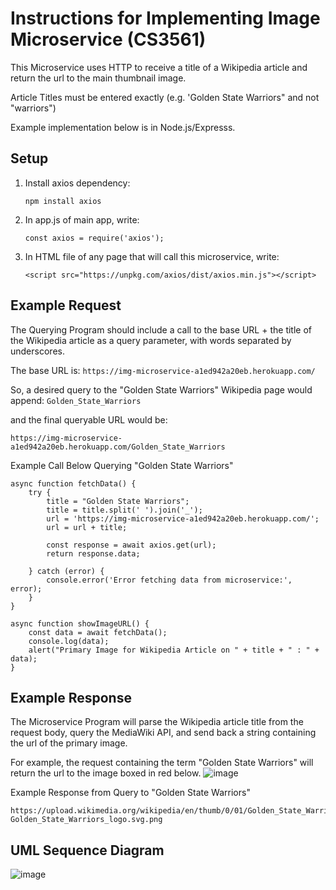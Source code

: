 # Instructions for Implementing Image Microservice (CS3561)
This Microservice uses HTTP to receive a title of a Wikipedia article and return the url to the main thumbnail image.

Article Titles must be entered exactly (e.g. 'Golden State Warriors" and not "warriors")

Example implementation below is in Node.js/Expresss.

## Setup
1. Install axios dependency:
   ```
   npm install axios
   ```
2. In app.js of main app, write:
   ```
   const axios = require('axios');
   ```
3. In HTML file of any page that will call this microservice, write:
   ```
   <script src="https://unpkg.com/axios/dist/axios.min.js"></script>
   ```


## Example Request
The Querying Program should include a call to the base URL + the title of the Wikipedia article as a query parameter, with words separated by underscores.

The base URL is:
```https://img-microservice-a1ed942a20eb.herokuapp.com/```

So, a desired query to the "Golden State Warriors" Wikipedia page would append:
```Golden_State_Warriors```

and the final queryable URL would be:
```
https://img-microservice-a1ed942a20eb.herokuapp.com/Golden_State_Warriors
```

Example Call Below Querying "Golden State Warriors"

```
async function fetchData() {
    try {
        title = "Golden State Warriors";
        title = title.split(' ').join('_');
        url = 'https://img-microservice-a1ed942a20eb.herokuapp.com/';
        url = url + title;

        const response = await axios.get(url);
        return response.data;

    } catch (error) {
        console.error('Error fetching data from microservice:', error);
    }
}

async function showImageURL() {
    const data = await fetchData();
    console.log(data);
    alert("Primary Image for Wikipedia Article on " + title + " : " + data);
}

```


## Example Response
The Microservice Program will parse the Wikipedia article title from the request body, query the MediaWiki API, and send back a string containing the url of the primary image.

For example, the request containing the term "Golden State Warriors" will return the url to the image boxed in red below. 
![image](https://github.com/josh-tan77/imgMicroservice/assets/149540190/f1590ac2-0ee5-44ca-8d03-8c9e9d277b96)

Example Response from Query to "Golden State Warriors"

```
https://upload.wikimedia.org/wikipedia/en/thumb/0/01/Golden_State_Warriors_logo.svg/250px-Golden_State_Warriors_logo.svg.png

```

## UML Sequence Diagram
![image](https://github.com/josh-tan77/imgMicroservice/assets/149540190/f2f70867-85b2-4faa-867e-502328a8bb1d)

